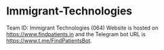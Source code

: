 # Immigrant-Technologies
Team ID: Immigrant Technologies (064) Website is hosted on https://www.findpatients.in and the Telegram bot URL is https://www.t.me/FindPatientsBot. 

